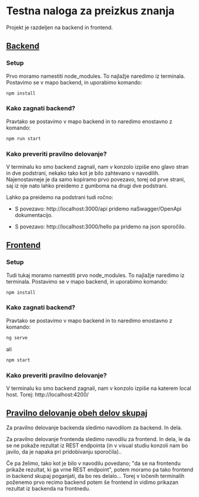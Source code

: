 # Testna naloga za preizkus znanja

Projekt je razdeljen na backend in frontend.

## <u>Backend</u>

### Setup

Prvo moramo namestiti node_modules. To najlažje naredimo iz terminala. Postavimo se v mapo backend, in uporabimo komando:
```bash
npm install
```

### Kako zagnati backend?
Pravtako se postavimo v mapo backend in to naredimo enostavno z komando:

```bash
npm run start
```

### Kako preveriti pravilno delovanje?
V terminalu ko smo backend zagnali, nam v konzolo izpiše eno glavo stran in dve podstrani, nekako tako kot je bilo zahtevano v navodilih. Najenostavneje je da samo kopiramo prvo povezavo, torej od prve strani, saj iz nje nato lahko preidemo z gumboma na drugi dve podstrani. 

Lahko pa preidemo na podstrani tudi ročno:

- S povezavo: http://localhost:3000/api pridemo naSwagger/OpenApi dokumentacijo.

- S povezavo: http://localhost:3000/hello pa pridemo na json sporočilo. 


## <u>Frontend</u>

### Setup

Tudi tukaj moramo namestiti prvo node_modules. To najlažje naredimo iz terminala. Postavimo se v mapo backend, in uporabimo komando:

```bash
npm install
```
### Kako zagnati backend?
Pravtako se postavimo v mapo backend in to naredimo enostavno z komando:

```bash
ng serve
```
ali

```bash
npm start
```

### Kako preveriti pravilno delovanje?
V terminalu ko smo backend zagnali, nam v konzolo izpiše na katerem local host. Torej: http://localhost:4200/ 


## <u>Pravilno delovanje obeh delov skupaj</u>

Za pravilno delovanje backenda sledimo navodilom za backend. In dela.

Za pravilno delovanje frontenda sledimo navodilu za frontend. In dela, le da se ne pokaže rezultat iz REST endpointa (in v visual studiu konzoli nam bo javilo, da je napaka pri pridobivanju sporočila)..

Če pa želimo, tako kot je bilo v navodilu povedano; "da se na frontendu prikaže rezultat, ki ga vrne REST endpoint", potem moramo pa tako frontend in backend skupaj poganjati, da bo res delalo... Torej v ločenih terminalih poženemo prvo recimo backend potem še frontend in vidimo prikazan rezultat iz backenda na frontnedu. 